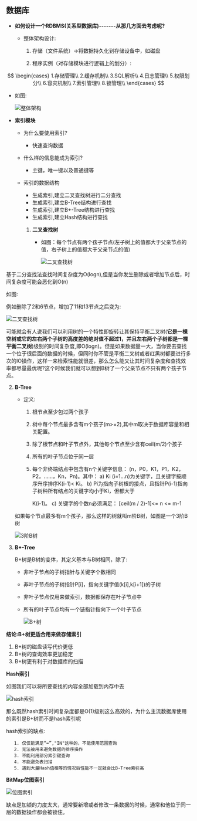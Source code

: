 ## 数据库

- **如何设计一个RDBMS(关系型数据库)-------从那几方面去考虑呢?**

  - 整体架构设计:

    1. 存储（文件系统）->将数据持久化到存储设备中，如磁盘

    2. 程序实例（对存储模块进行逻辑上的划分）: 

       
$$
       \begin{cases}
              1.存储管理\\
              2.缓存机制\\
              3.SQL解析\\
              4.日志管理\\
              5.权限划分\\
              6.容灾机制\\
              7.索引管理\\
              8.锁管理\\
            \end{cases}
$$

- 如图:

  ![整体架构](../image/22.png)

- **索引模块**

  - 为什么要使用索引?

    - 快速查询数据

  - 什么样的信息能成为索引?

    - 主键，唯一键以及普通键等

  - 索引的数据结构

    - 生成索引,建立二叉查找树进行二分查找
    - 生成索引,建立B-Tree结构进行查找
    - 生成索引,建立B+-Tree结构进行查找
    - 生成索引,建立Hash结构进行查找

    1. **二叉查找树**

       - 如图：每个节点有两个孩子节点(左子树上的值都大于父亲节点的值，右子树上的值都大于父亲节点的值)

         ![二叉查找树](../image/23.png)

基于二分查找法查找时间复杂度为O(logn),但是当你发生删除或者增加节点后，时间复杂度可能会恶化到O(n)

如图:

 例如删除了2和6节点，增加了11和13节点之后变为:

 ![二叉查找树](../image/24.png)

可能就会有人说我们可以利用树的一个特性即旋转让其保持平衡二叉树(**它是一棵空树或它的左右两个子树的高度差的绝对值不超过1，并且左右两个子树都是一棵平衡二叉树**)级别的时间复杂度,即O(logn)。但是如果数据量一大，当你要去查找一个位于很后面的数据的时候，但同时你不管是平衡二叉树或者红黑树都要进行多次的IO操作，这样一来检索性能就很差，那么怎么能又让其时间复杂度和查找效率都尽量最优呢?这个时候我们就可以想到B树了一个父亲节点不只有两个孩子节点。

2. **B-Tree**

   - 定义:

     1. 根节点至少包过两个孩子

     2. 树中每个节点最多含有m个孩子(m>=2),其中m取决于数据库容量和相关配置。

     3. 除了根节点和叶子节点外，其他每个节点至少含有ceil(m/2)个孩子

     4. 所有的叶子节点位于同一层

     5. 每个非终端结点中包含有n个关键字信息： (n，P0，K1，P1，K2，P2，......，Kn，Pn)。其中：
               a)   Ki (i=1...n)为关键字，且关键字按顺序升序排序K(i-1)< Ki。 
               b)   Pi为指向子树根的接点，且指针P(i-1)指向子树种所有结点的关键字均小于Ki，但都大于

        K(i-1)。 
               c)   关键字的个数n必须满足： [ceil(m / 2)-1]<= n <= m-1

   如果每个节点最多有m个孩子，那么这样的树就叫m阶B树，如图是一个3阶B树

   ![3阶B树](../image/25.png)

3. **B+-Tree**

   B+树是B树的变体，其定义基本与B树相同，除了:

   - 非叶子节点的子树指针与关键字个数相同

   - 非叶子节点的子树指针P[i]，指向关键字值(k[i],k[i+1])的子树

   - 非叶子节点仅用来做索引，数据都保存在叶子节点中

   - 所有的叶子节点均有一个链指针指向下一个叶子节点

     ![B+树](../image/26.png)

**结论:B+树更适合用来做存储索引**

1. B+树的磁盘读写代价更低
2. B+树的查询效率更加稳定
3. B+树更有利于对数据库的扫描

**Hash索引**

如图我们可以将所要查找的内容全部加载到内存中去

![hash索引](../image/27.png)

那么既然hash索引时间复杂度都是O(1)级别这么高效的，为什么主流数据库使用的索引是B+树而不是hash索引呢

hash索引的缺点:

       1. 仅仅能满足“=”,"IN"这种的，不能使用范围查询
       2. 无法被用来避免数据的排序操作
       3. 不能利用部分索引键查询
       4. 不能避免表扫描
       5. 遇到大量Hash值相等的情况后性能不一定就会比B-Tree索引高

**BitMap位图索引**

 ![位图索引](../image/28.png)

缺点是加锁的力度太大，通常要新增或者修改一条数据的时候，通常和他位于同一层的数据操作都会被锁住。